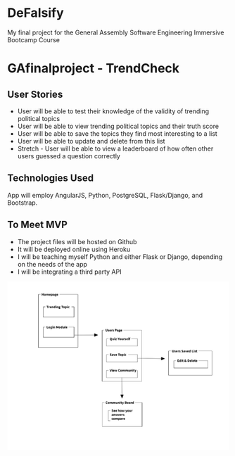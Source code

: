 # DeFalsify
My final project for the General Assembly Software Engineering Immersive Bootcamp Course

# GAfinalproject - TrendCheck

## User Stories
 * User will be able to test their knowledge of the validity of trending political topics
 * User will be able to view trending political topics and their truth score
 * User will be able to save the topics they find most interesting to a list
 * User will be able to update and delete from this list
 * Stretch - User will be able to view a leaderboard of how often other users guessed a question correctly

## Technologies Used
App will employ AngularJS, Python, PostgreSQL, Flask/Django, and Bootstrap.

## To Meet MVP
* The project files will be hosted on Github
* It will be deployed online using Heroku
* I will be teaching myself Python and either Flask or Django, depending on the needs of the app
* I will be integrating a third party API

![alt text](./wireframe.png)
